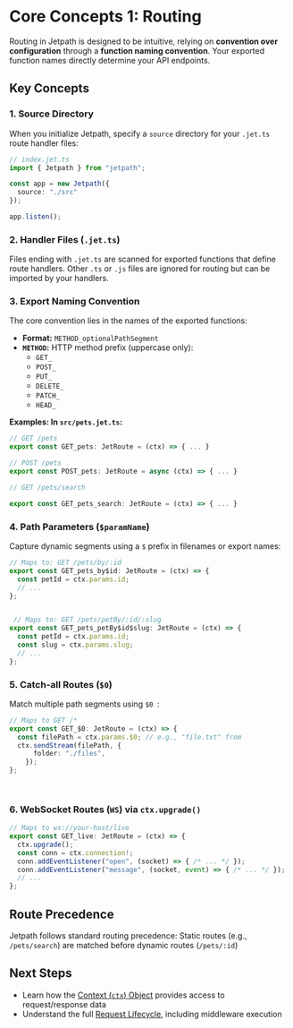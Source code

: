 <docmach type="wrapper" file="docs/fragments/docs.html" replacement="content">
 

# Core Concepts 1: Routing

Routing in Jetpath is designed to be intuitive, relying on **convention over configuration** through a **function naming convention**. Your exported function names directly determine your API endpoints.

## Key Concepts

### 1. Source Directory

When you initialize Jetpath, specify a `source` directory for your `.jet.ts` route handler files:

```typescript
// index.jet.ts
import { Jetpath } from "jetpath";

const app = new Jetpath({
  source: "./src"
});

app.listen();
```

### 2. Handler Files (`.jet.ts`)

Files ending with `.jet.ts` are scanned for exported functions that define route handlers. Other `.ts` or `.js` files are ignored for routing but can be imported by your handlers.

### 3. Export Naming Convention

The core convention lies in the names of the exported functions:

- **Format:** `METHOD_optionalPathSegment`
- **`METHOD`:** HTTP method prefix (uppercase only):
  - `GET_`
  - `POST_`
  - `PUT_`
  - `DELETE_`
  - `PATCH_` 
  - `HEAD_` 

**Examples: In `src/pets.jet.ts`:**

```typescript
// GET /pets
export const GET_pets: JetRoute = (ctx) => { ... }

// POST /pets
export const POST_pets: JetRoute = async (ctx) => { ... }

// GET /pets/search

export const GET_pets_search: JetRoute = (ctx) => { ... }
```

### 4. Path Parameters (`$paramName`)

Capture dynamic segments using a `$` prefix in filenames or export names:

```typescript 
// Maps to: GET /pets/by/:id
export const GET_pets_by$id: JetRoute = (ctx) => {
  const petId = ctx.params.id;
  // ...
}; 


 // Maps to: GET /pets/petBy/:id/:slug
export const GET_pets_petBy$id$slug: JetRoute = (ctx) => {
  const petId = ctx.params.id;
  const slug = ctx.params.slug;
  // ...
}; 
```

### 5. Catch-all Routes (`$0`)

Match multiple path segments using `$0
`:

```typescript 
// Maps to GET /*
export const GET_$0: JetRoute = (ctx) => {
  const filePath = ctx.params.$0; // e.g., "file.txt" from
  ctx.sendStream(filePath, {
      folder: "./files", 
    });
}; 

 
```

### 6. WebSocket Routes (`WS`) via `ctx.upgrade()`

```typescript 
// Maps to ws://your-host/live
export const GET_live: JetRoute = (ctx) => {
  ctx.upgrade();
  const conn = ctx.connection!;
  conn.addEventListener("open", (socket) => { /* ... */ });
  conn.addEventListener("message", (socket, event) => { /* ... */ });
  // ...
};
```

## Route Precedence

Jetpath follows standard routing precedence:
Static routes (e.g., `/pets/search`) are matched before dynamic routes (`/pets/:id`)  

## Next Steps

- Learn how the [Context (`ctx`) Object](./context.html) provides access to request/response data
- Understand the full [Request Lifecycle](./request-lifecycle.html), including middleware execution



</docmach>